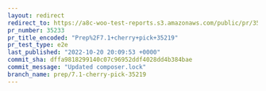 ```yaml
---
layout: redirect
redirect_to: https://a8c-woo-test-reports.s3.amazonaws.com/public/pr/35233/e2e/index.html
pr_number: 35233
pr_title_encoded: "Prep%2F7.1+cherry+pick+35219"
pr_test_type: e2e
last_published: "2022-10-20 20:09:53 +0000"
commit_sha: dffa9818299140c07c96952ddf4028dd4b384bae
commit_message: "Updated composer.lock"
branch_name: prep/7.1-cherry-pick-35219
---
```

